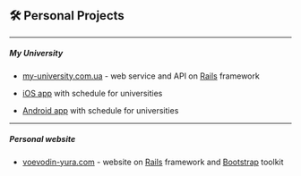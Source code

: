 ## 🛠 Personal Projects

<hr class="col-3 col-md-2 mb-5">

##### My University

* [my-university.com.ua][my-university] - web service and API on [Rails][rails] framework

* [iOS app][my-university-ios] with schedule for universities

* [Android app][my-university-android] with schedule for universities
  
[my-university]: https://my-university.com.ua
[rails]: https://rubyonrails.org
  
[my-university-ios]: https://itunes.apple.com/ua/app/university-schedule/id1440425058
[my-university-android]: https://play.google.com/store/apps/details?id=ua.com.myuniversity
---

##### Personal  website
* [voevodin-yura.com][voevodin-yura] - website on [Rails][rails] framework and [Bootstrap][bootstrap] toolkit [<i class="bi bi-github"></i>][blog]
  
[voevodin-yura]: https://voevodin-yura.com
[bootstrap]: https://getbootstrap.com
[blog]: https://github.com/yura-voevodin/blog-rails
